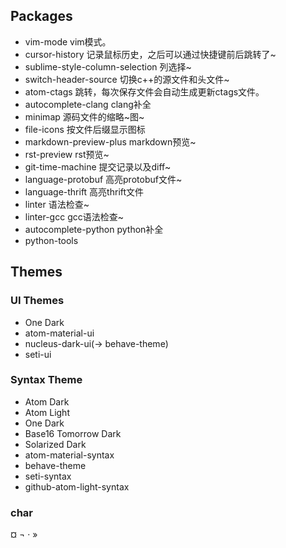 ## Packages

* vim-mode vim模式。
* cursor-history 记录鼠标历史，之后可以通过快捷键前后跳转了~
* sublime-style-column-selection 列选择~
* switch-header-source 切换c++的源文件和头文件~
* atom-ctags 跳转，每次保存文件会自动生成更新ctags文件。
* autocomplete-clang clang补全
* minimap 源码文件的缩略~图~
* file-icons 按文件后缀显示图标
* markdown-preview-plus markdown预览~
* rst-preview rst预览~
* git-time-machine 提交记录以及diff~
* language-protobuf 高亮protobuf文件~
* language-thrift 高亮thrift文件
* linter 语法检查~
* linter-gcc gcc语法检查~
* autocomplete-python python补全
* python-tools

<!--
### linter-php

php语法检查~

### atom-autocomplete-php

php补全~
-->

## Themes

### UI Themes

* One Dark
* atom-material-ui
* nucleus-dark-ui(-> behave-theme)
* seti-ui

### Syntax Theme

* Atom Dark
* Atom Light
* One Dark
* Base16 Tomorrow Dark
* Solarized Dark
* atom-material-syntax
* behave-theme
* seti-syntax
* github-atom-light-syntax

### char

¤ ¬ · »
